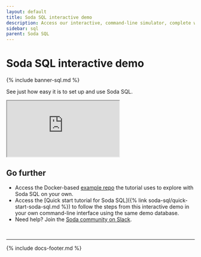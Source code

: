 ```yaml
---
layout: default
title: Soda SQL interactive demo
description: Access our interactive, command-line simulator, complete with demo data and a 5-minute tutorial, to see just how easy it is to set up and use Soda SQL.
sidebar: sql
parent: Soda SQL
---
```


# Soda SQL interactive demo

{% include banner-sql.md %}

See just how easy it is to set up and use Soda SQL.

<iframe class="demo-iframe" src="https://try.soda.io/?stepId=step0"></iframe>



## Go further

* Access the Docker-based <a href="https://github.com/sodadata/tutorial-demo-project" target="_blank">example repo</a> the tutorial uses to explore with Soda SQL on your own.
* Access the [Quick start tutorial for Soda SQL]({% link soda-sql/quick-start-soda-sql.md %}) to follow the steps from this interactive demo in your own command-line interface using the same demo database. 
* Need help? Join the <a href="http://community.soda.io/slack" target="_blank"> Soda community on Slack</a>.
<br />

---
{% include docs-footer.md %}